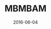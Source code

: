 ---
title: MBMBAM
location: Playstation Theater
date: 2016-06-04
tweets:
  - 'https://twitter.com/thomasABoyt/status/739189222498783232'
---